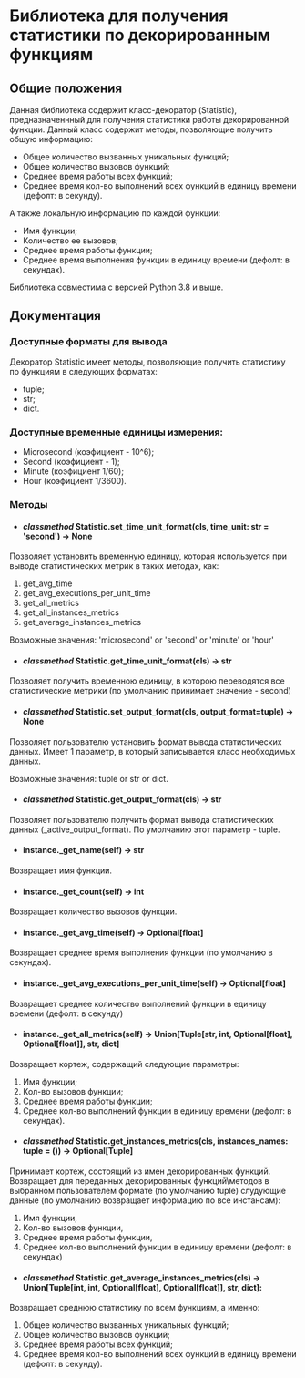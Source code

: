 # Библиотека для получения статистики по декорированным функциям

## Общие положения

Данная библиотека содержит класс-декоратор (Statistic), предназначеннный для 
получения статистики работы декорированной функции. Данный класс содержит методы,
позволяющие получить общую информацию: 

- Общее количество вызванных уникальных функций;
- Общее количество вызовов функций;
- Среднее время работы всех функций;
- Среднее время кол-во выполнений всех функций в единицу времени (дефолт: в секунду).

А также локальную информацию по каждой функции:

- Имя функции;
- Количество ее вызовов;
- Среднее время работы функции;
- Среднее время выполнения функции в единицу времени (дефолт: в секундах).

Библиотека совместима с версией Python 3.8 и выше.

## Документация

### Доступные форматы для вывода

Декоратор Statistic имеет методы, позволяющие получить статистику по функциям в следующих форматах:

- tuple;
- str;
- dict.
 
### Доступные временные единицы измерения:

- Microsecond (коэфициент - 10^6);
- Second (коэфициент - 1);
- Minute (коэфициент 1/60);
- Hour (коэфициент 1/3600).

### Методы 

- #### *classmethod* Statistic.set_time_unit_format(cls, time_unit: str = 'second') -> None 
Позволяет установить временную единицу, которая используется при выводе 
статистических метрик в таких методах, как:
1) get_avg_time
2) get_avg_executions_per_unit_time
3) get_all_metrics
4) get_all_instances_metrics
5) get_average_instances_metrics

Возможные значения: 'microsecond' or 'second' or 'minute' or 'hour'
- #### *classmethod* Statistic.get_time_unit_format(cls) -> str
Позволяет получить временною единицу, в которою переводятся все статистические метрики
(по умолчанию принимает значение - second)

- #### *classmethod* Statistic.set_output_format(cls, output_format=tuple) -> None
Позволяет пользователю установить формат вывода статистических данных.
Имеет 1 параметр, в который записывается класс необходимых данных.

Возможные значения: tuple or str or dict.

- #### *classmethod* Statistic.get_output_format(cls) -> str
Позволяет пользователю получить формат вывода статистических данных (_active_output_format).
По умолчанию этот параметр - tuple.

- #### instance._get_name(self) -> str
Возвращает имя функции.

- #### instance._get_count(self) -> int
Возвращает количество вызовов функции.

- #### instance._get_avg_time(self) -> Optional[float]
Возвращает среднее время выполнения функции (по умолчанию в секундах).

- #### instance._get_avg_executions_per_unit_time(self) -> Optional[float]
Возвращает среднее количество выполнений функции в единицу времени (дефолт: в секунду)

- #### instance._get_all_metrics(self) -> Union[Tuple[str, int, Optional[float], Optional[float]], str, dict]
Возвращает кортеж, содержащий следующие параметры:
1) Имя функции;
2) Кол-во вызовов функции;
3) Среднее время работы функции;
4) Среднее кол-во выполнений функции в единицу времени (дефолт: в секундах).

- #### *classmethod* Statistic.get_instances_metrics(cls, instances_names: tuple = ()) -> Optional[Tuple]
Принимает кортеж, состоящий из имен декорированных функций.
Возвращает для переданных декорированных функций\методов в выбранном пользователем формате (по умолчанию tuple)
слудующие данные (по умолчанию возвращает информацию по все инстансам):
1) Имя функции,
2) Кол-во вызовов функции,
3) Среднее время работы функции,
4) Среднее кол-во выполнений функции в единицу времени (дефолт: в секундах)

- #### *classmethod* Statistic.get_average_instances_metrics(cls) -> Union[Tuple[int, int, Optional[float], Optional[float]], str, dict]:
Возвращает среднюю статистику по всем функциям, а именно:
1) Общее количество вызванных уникальных функций;
2) Общее количество вызовов функций;
3) Среднее время работы всех функций;
4) Среднее время кол-во выполнений всех функций в единицу времени (дефолт: в секунду).
